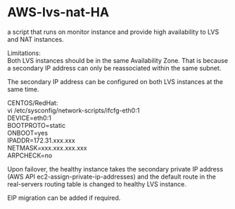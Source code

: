 # AWS-lvs-nat-HA

a script that runs on monitor instance and provide high availability to LVS and NAT instances.

Limitations: <br />
Both LVS instances should be in the same Availability Zone. That is because a secondary IP address can only be reassociated within the same subnet.


The secondary IP address can be configured on both LVS instances at the same time.

CENTOS/RedHat: <br />
vi /etc/sysconfig/network-scripts/ifcfg-eth0:1 <br />
DEVICE=eth0:1 <br />
BOOTPROTO=static <br />
ONBOOT=yes <br />
IPADDR=172.31.xxx.xxx <br />
NETMASK=xxx.xxx.xxx.xxx <br />
ARPCHECK=no


Upon failover, the healthy instance takes the secondary private IP address (AWS API ec2-assign-private-ip-addresses) and the default route in the real-servers routing table is changed to healthy LVS instance.

EIP migration can be added if required.


